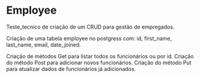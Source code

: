 # Employee
Teste_tecnico de criação de um CRUD para gestão de empregados.

Criação de uma tabela employee no postgress com:
  id, 
  first_name,
  last_name,
  email,
  date_joined.

Criação de métodos Get para listar todos os funcionários ou por id.
Criação do método Post para adicionar novos funcionários.
Criação do método Put para atualizar dados de funcionários já adicionados.
